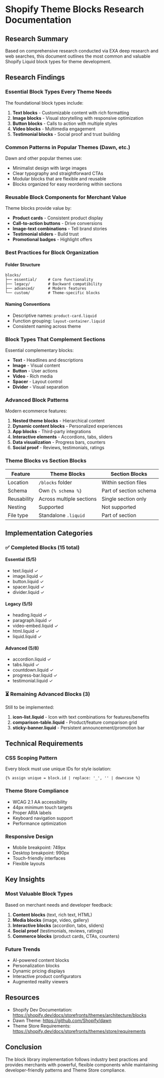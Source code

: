 # Shopify Theme Blocks Research Documentation

## Research Summary
Based on comprehensive research conducted via EXA deep research and web searches, this document outlines the most common and valuable Shopify Liquid block types for theme development.

## Research Findings

### Essential Block Types Every Theme Needs
The foundational block types include:
1. **Text blocks** - Customizable content with rich formatting
2. **Image blocks** - Visual storytelling with responsive optimization
3. **Button blocks** - Calls to action with multiple styles
4. **Video blocks** - Multimedia engagement
5. **Testimonial blocks** - Social proof and trust building

### Common Patterns in Popular Themes (Dawn, etc.)
Dawn and other popular themes use:
- Minimalist design with large images
- Clear typography and straightforward CTAs
- Modular blocks that are flexible and reusable
- Blocks organized for easy reordering within sections

### Reusable Block Components for Merchant Value
Theme blocks provide value by:
- **Product cards** - Consistent product display
- **Call-to-action buttons** - Drive conversions
- **Image-text combinations** - Tell brand stories
- **Testimonial sliders** - Build trust
- **Promotional badges** - Highlight offers

### Best Practices for Block Organization

#### Folder Structure
```
blocks/
├── essential/     # Core functionality
├── legacy/        # Backward compatibility
├── advanced/      # Modern features
└── custom/        # Theme-specific blocks
```

#### Naming Conventions
- Descriptive names: `product-card.liquid`
- Function grouping: `layout-container.liquid`
- Consistent naming across theme

### Block Types That Complement Sections
Essential complementary blocks:
- **Text** - Headlines and descriptions
- **Image** - Visual content
- **Button** - User actions
- **Video** - Rich media
- **Spacer** - Layout control
- **Divider** - Visual separation

### Advanced Block Patterns
Modern ecommerce features:
1. **Nested theme blocks** - Hierarchical content
2. **Dynamic content blocks** - Personalized experiences
3. **App blocks** - Third-party integrations
4. **Interactive elements** - Accordions, tabs, sliders
5. **Data visualization** - Progress bars, counters
6. **Social proof** - Reviews, testimonials, ratings

### Theme Blocks vs Section Blocks

| Feature | Theme Blocks | Section Blocks |
|---------|--------------|----------------|
| Location | `/blocks` folder | Within section files |
| Schema | Own `{% schema %}` | Part of section schema |
| Reusability | Across multiple sections | Single section only |
| Nesting | Supported | Not supported |
| File type | Standalone `.liquid` | Part of section |

## Implementation Categories

### ✅ Completed Blocks (15 total)

#### Essential (5/5)
- text.liquid ✓
- image.liquid ✓
- button.liquid ✓
- spacer.liquid ✓
- divider.liquid ✓

#### Legacy (5/5)
- heading.liquid ✓
- paragraph.liquid ✓
- video-embed.liquid ✓
- html.liquid ✓
- liquid.liquid ✓

#### Advanced (5/8)
- accordion.liquid ✓
- tabs.liquid ✓
- countdown.liquid ✓
- progress-bar.liquid ✓
- testimonial.liquid ✓

### ⏳ Remaining Advanced Blocks (3)
Still to be implemented:
1. **icon-list.liquid** - Icon with text combinations for features/benefits
2. **comparison-table.liquid** - Product/feature comparison grid
3. **sticky-banner.liquid** - Persistent announcement/promotion bar

## Technical Requirements

### CSS Scoping Pattern
Every block must use unique IDs for style isolation:
```liquid
{% assign unique = block.id | replace: '_', '' | downcase %}
```

### Theme Store Compliance
- WCAG 2.1 AA accessibility
- 44px minimum touch targets
- Proper ARIA labels
- Keyboard navigation support
- Performance optimization

### Responsive Design
- Mobile breakpoint: 749px
- Desktop breakpoint: 990px
- Touch-friendly interfaces
- Flexible layouts

## Key Insights

### Most Valuable Block Types
Based on merchant needs and developer feedback:
1. **Content blocks** (text, rich text, HTML)
2. **Media blocks** (image, video, gallery)
3. **Interactive blocks** (accordion, tabs, sliders)
4. **Social proof** (testimonials, reviews, ratings)
5. **Commerce blocks** (product cards, CTAs, counters)

### Future Trends
- AI-powered content blocks
- Personalization blocks
- Dynamic pricing displays
- Interactive product configurators
- Augmented reality viewers

## Resources
- Shopify Dev Documentation: https://shopify.dev/docs/storefronts/themes/architecture/blocks
- Dawn Theme: https://github.com/Shopify/dawn
- Theme Store Requirements: https://shopify.dev/docs/storefronts/themes/store/requirements

## Conclusion
The block library implementation follows industry best practices and provides merchants with powerful, flexible components while maintaining developer-friendly patterns and Theme Store compliance.